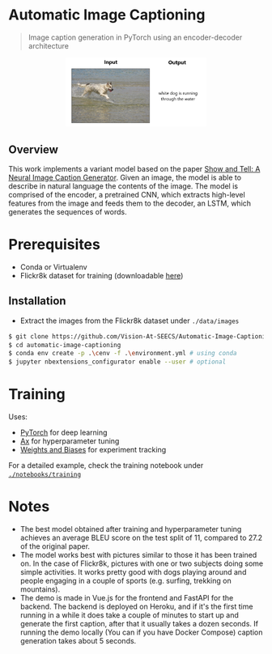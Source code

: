 # Automatic Image Captioning
> Image caption generation in PyTorch using an encoder-decoder architecture

<p align="center">
  <img  src="docs/img/example.png" width="55%">
</p>

## Overview
This work implements a variant model based on the paper [Show and Tell: A Neural Image Caption Generator](https://arxiv.org/pdf/1411.4555.pdf). Given an image, the model is able to describe in natural language the contents of the image. The model is comprised of the encoder, a pretrained CNN, which extracts high-level features from the image and feeds them to the decoder, an LSTM, which generates the sequences of words. 

# Prerequisites
* Conda or Virtualenv
* Flickr8k dataset for training (downloadable [here](http://academictorrents.com/details/9dea07ba660a722ae1008c4c8afdd303b6f6e53b))

## Installation
* Extract the images from the Flickr8k dataset under `./data/images`
```sh
$ git clone https://github.com/Vision-At-SEECS/Automatic-Image-Captioning
$ cd automatic-image-captioning
$ conda env create -p .\cenv -f .\environment.yml # using conda
$ jupyter nbextensions_configurator enable --user # optional
```

# Training
Uses:
* [PyTorch](https://github.com/pytorch/pytorch) for deep learning
* [Ax](https://github.com/facebook/Ax/) for hyperparameter tuning
* [Weights and Biases](https://www.wandb.com/) for experiment tracking

For a detailed example, check the training notebook under  [`./notebooks/training`](./notebooks/training)

# Notes
* The best model obtained after training and hyperparameter tuning achieves an average BLEU score on the test split of 11, compared to 27.2 of the original paper.
* The model works best with pictures similar to those it has been trained on. In the case of Flickr8k, pictures with one or two subjects doing some simple activities. It works pretty good with dogs playing around and people engaging in a couple of sports (e.g. surfing, trekking on mountains).
* The demo is made in Vue.js for the frontend and FastAPI for the backend. The backend is deployed on Heroku, and if it's the first time running in a while it does take a couple of minutes to start up and generate the first caption, after that it usually takes a dozen seconds. If running the demo locally (You can if you have Docker Compose) caption generation takes about 5 seconds.
